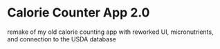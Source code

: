 # Calorie Counter App 2.0
 remake of my old calorie counting app with reworked UI, micronutrients, and connection to the USDA database
